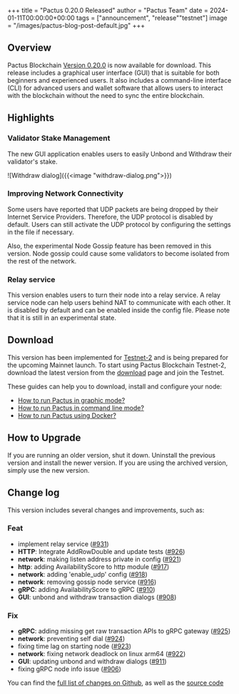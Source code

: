 +++
title = "Pactus 0.20.0 Released"
author = "Pactus Team"
date = 2024-01-11T00:00:00+00:00
tags = ["announcement", "release""testnet"]
image = "/images/pactus-blog-post-default.jpg"
+++

## Overview

Pactus Blockchain [Version 0.20.0](https://github.com/pactus-project/pactus/releases/tag/v0.20.0)
is now available for download.
This release includes a graphical user interface (GUI) that
is suitable for both beginners and experienced users.
It also includes a command-line interface (CLI) for advanced users and wallet software
that allows users to interact with the blockchain without the need to sync the entire blockchain.

## Highlights

### Validator Stake Management

The new GUI application enables users to easily Unbond and Withdraw their validator's stake.

![Withdraw dialog]({{<image "withdraw-dialog.png">}})

### Improving Network Connectivity

Some users have reported that UDP packets are being dropped by their Internet Service Providers.
Therefore, the UDP protocol is disabled by default.
Users can still activate the UDP protocol by configuring the settings in the file if necessary.

Also, the experimental Node Gossip feature has been removed in this version.
Node gossip could cause some validators to become isolated from the rest of the network.

### Relay service

This version enables users to turn their node into a relay service.
A relay service node can help users behind NAT to communicate with each other.
It is disabled by default and can be enabled inside the config file.
Please note that it is still in an experimental state.

## Download

This version has been implemented for [Testnet-2](//2023/10/15/testnet-2-launched) and
is being prepared for the upcoming Mainnet launch.
To start using Pactus Blockchain Testnet-2, download the latest version from the
[download](/download) page and join the Testnet.

These guides can help you to download, install and configure your node:

- [How to run Pactus in graphic mode?](https://docs.pactus.org/get-started/pactus-gui/)
- [How to run Pactus in command line mode?](https://docs.pactus.org/get-started/pactus-daemon/)
- [How to run Pactus using Docker?](https://docs.pactus.org/get-started/pactus-docker/)

## How to Upgrade

If you are running an older version, shut it down.
Uninstall the previous version and install the newer version.
If you are using the archived version, simply use the new version.

## Change log

This version includes several changes and improvements, such as:

### Feat

- implement relay service ([#931](https://github.com/pactus-project/pactus/pull/931))
- **HTTP**: Integrate AddRowDouble and update tests ([#926](https://github.com/pactus-project/pactus/pull/926))
- **network**: making listen address private in config ([#921](https://github.com/pactus-project/pactus/pull/921))
- **http**: adding AvailabilityScore to http module ([#917](https://github.com/pactus-project/pactus/pull/917))
- **network**: adding 'enable_udp' config ([#918](https://github.com/pactus-project/pactus/pull/918))
- **network**: removing gossip node service ([#916](https://github.com/pactus-project/pactus/pull/916))
- **gRPC**: adding AvailabilityScore to gRPC ([#910](https://github.com/pactus-project/pactus/pull/910))
- **GUI**: unbond and withdraw transaction dialogs ([#908](https://github.com/pactus-project/pactus/pull/908))

### Fix

- **gRPC**: adding missing get raw transaction APIs to gRPC gateway ([#925](https://github.com/pactus-project/pactus/pull/925))
- **network**: preventing self dial ([#924](https://github.com/pactus-project/pactus/pull/924))
- fixing time lag on starting node ([#923](https://github.com/pactus-project/pactus/pull/923))
- **network**: fixing network deadlock on linux arm64 ([#922](https://github.com/pactus-project/pactus/pull/922))
- **GUI**: updating unbond and withdraw dialogs ([#911](https://github.com/pactus-project/pactus/pull/911))
- fixing gRPC node info issue ([#906](https://github.com/pactus-project/pactus/pull/906))

You can find the [full list of changes on Github](https://github.com/pactus-project/pactus/compare/v0.19.0...v0.20.0),
as well as the [source code](https://github.com/pactus-project/pactus/releases/tag/v0.20.0)
